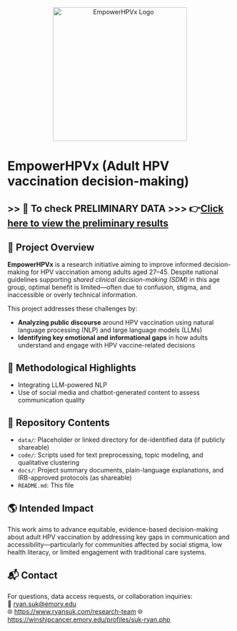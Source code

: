 <p align="center">
  <img src="https://github.com/user-attachments/assets/ff1db8f5-86d6-4b1e-9759-4dc5049fec71" width="300" alt="EmpowerHPVx Logo"/>
</p>

# EmpowerHPVx (Adult HPV vaccination decision-making)

## >> 🤖 To check PRELIMINARY DATA >>> 👉[Click here to view the preliminary results](https://github.com/ryan-suk/EmpowerHPVx/tree/c02ae8bc427aefeb44cb54eb6c82aee3fd1028b9/Prelim%20Data)

## 📍 Project Overview

**EmpowerHPVx** is a research initiative aiming to improve informed decision-making for HPV vaccination among adults aged 27–45. Despite national guidelines supporting *shared clinical decision-making (SDM)* in this age group, optimal benefit is limited—often due to confusion, stigma, and inaccessible or overly technical information.

This project addresses these challenges by:
- **Analyzing public discourse** around HPV vaccination using natural language processing (NLP) and large language models (LLMs)
- **Identifying key emotional and informational gaps** in how adults understand and engage with HPV vaccine-related decisions

## 🧠 Methodological Highlights

- Integrating LLM-powered NLP
- Use of social media and chatbot-generated content to assess communication quality

## 📁 Repository Contents

- `data/`: Placeholder or linked directory for de-identified data (if publicly shareable)
- `code/`: Scripts used for text preprocessing, topic modeling, and qualitative clustering
- `docs/`: Project summary documents, plain-language explanations, and IRB-approved protocols (as shareable)
- `README.md`: This file

## 🌎 Intended Impact

This work aims to advance equitable, evidence-based decision-making about adult HPV vaccination by addressing key gaps in communication and accessibility—particularly for communities affected by social stigma, low health literacy, or limited engagement with traditional care systems.

## 📬 Contact

For questions, data access requests, or collaboration inquiries:  
📧 ryan.suk@emory.edu  
🌐 https://www.ryansuk.com/research-team
🌐 https://winshipcancer.emory.edu/profiles/suk-ryan.php

